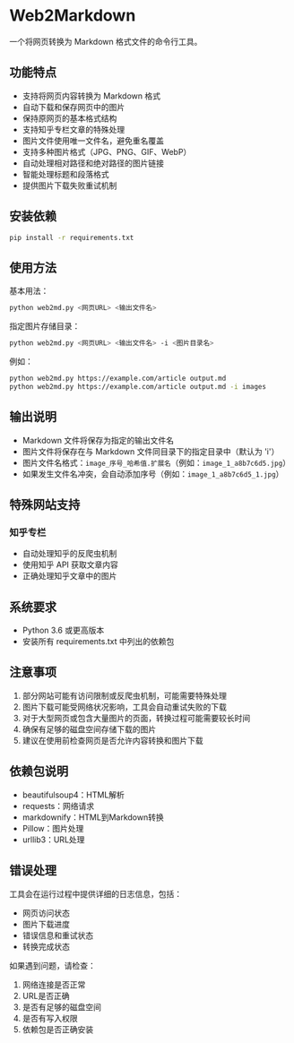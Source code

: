 # Web2Markdown

一个将网页转换为 Markdown 格式文件的命令行工具。

## 功能特点

- 支持将网页内容转换为 Markdown 格式
- 自动下载和保存网页中的图片
- 保持原网页的基本格式结构
- 支持知乎专栏文章的特殊处理
- 图片文件使用唯一文件名，避免重名覆盖
- 支持多种图片格式（JPG、PNG、GIF、WebP）
- 自动处理相对路径和绝对路径的图片链接
- 智能处理标题和段落格式
- 提供图片下载失败重试机制

## 安装依赖

```bash
pip install -r requirements.txt
```

## 使用方法

基本用法：
```bash
python web2md.py <网页URL> <输出文件名>
```

指定图片存储目录：
```bash
python web2md.py <网页URL> <输出文件名> -i <图片目录名>
```

例如：
```bash
python web2md.py https://example.com/article output.md
python web2md.py https://example.com/article output.md -i images
```

## 输出说明

- Markdown 文件将保存为指定的输出文件名
- 图片文件将保存在与 Markdown 文件同目录下的指定目录中（默认为 'i'）
- 图片文件名格式：`image_序号_哈希值.扩展名`（例如：`image_1_a8b7c6d5.jpg`）
- 如果发生文件名冲突，会自动添加序号（例如：`image_1_a8b7c6d5_1.jpg`）

## 特殊网站支持

### 知乎专栏
- 自动处理知乎的反爬虫机制
- 使用知乎 API 获取文章内容
- 正确处理知乎文章中的图片

## 系统要求

- Python 3.6 或更高版本
- 安装所有 requirements.txt 中列出的依赖包

## 注意事项

1. 部分网站可能有访问限制或反爬虫机制，可能需要特殊处理
2. 图片下载可能受网络状况影响，工具会自动重试失败的下载
3. 对于大型网页或包含大量图片的页面，转换过程可能需要较长时间
4. 确保有足够的磁盘空间存储下载的图片
5. 建议在使用前检查网页是否允许内容转换和图片下载

## 依赖包说明

- beautifulsoup4：HTML解析
- requests：网络请求
- markdownify：HTML到Markdown转换
- Pillow：图片处理
- urllib3：URL处理

## 错误处理

工具会在运行过程中提供详细的日志信息，包括：
- 网页访问状态
- 图片下载进度
- 错误信息和重试状态
- 转换完成状态

如果遇到问题，请检查：
1. 网络连接是否正常
2. URL是否正确
3. 是否有足够的磁盘空间
4. 是否有写入权限
5. 依赖包是否正确安装 